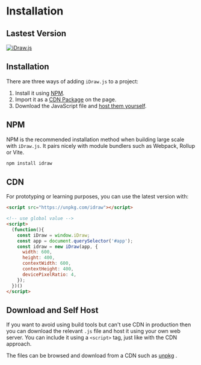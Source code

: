 # Installation

## Lastest Version

[![iDraw.js](https://img.shields.io/npm/v/idraw.svg?sanitize=idraw)](https://www.npmjs.com/package/idraw) 

## Installation

There are three ways of adding `iDraw.js` to a project:

1. Install it using [NPM](#npm).
2. Import it as a [CDN Package](#cdn) on the page.
3. Download the JavaScript file and [host them yourself](#download-and-self-host).

## NPM


NPM is the recommended installation method when building large scale with `iDraw.js`. It pairs nicely with module bundlers such as Webpack, Rollup or Vite.

```sh
npm install idraw
```

## CDN

For prototyping or learning purposes, you can use the latest version with:

```html
<script src="https://unpkg.com/idraw"></script>
```

```html
<!-- use global value -->
<script>
  (function(){
    const iDraw = window.iDraw;
    const app = document.querySelector('#app');
    const idraw = new iDraw(app, {
      width: 600,
      height: 400,
      contextWidth: 600,
      contextHeight: 400,
      devicePixelRatio: 4,
    });
  })()
</script>
```


## Download and Self Host

If you want to avoid using build tools but can't use CDN in production then you can download the relevant `.js` file and host it using your own web server. You can include it using a `<script>` tag, just like with the CDN approach.


The files can be browsed and download from a CDN such as [unpkg](https://unpkg.com/idraw) .



